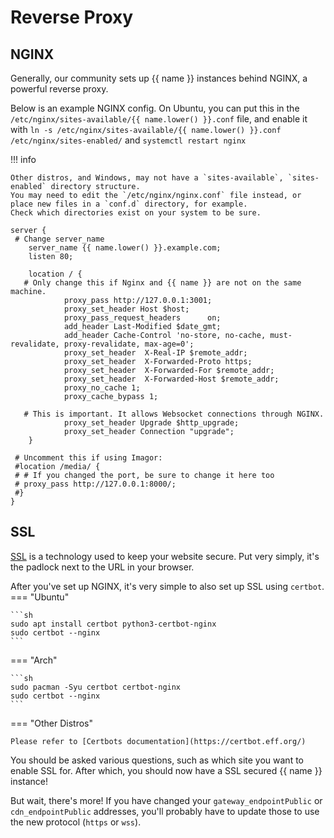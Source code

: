# Reverse Proxy

## NGINX

Generally, our community sets up {{ name }} instances behind NGINX, a powerful reverse proxy.

Below is an example NGINX config. On Ubuntu, you can put this in the `/etc/nginx/sites-available/{{ name.lower() }}.conf` file,
and enable it with `ln -s /etc/nginx/sites-available/{{ name.lower() }}.conf /etc/nginx/sites-enabled/` and `systemctl restart nginx`

!!! info

    Other distros, and Windows, may not have a `sites-available`, `sites-enabled` directory structure.
    You may need to edit the `/etc/nginx/nginx.conf` file instead, or place new files in a `conf.d` directory, for example.
    Check which directories exist on your system to be sure.

```nginx
server {
 # Change server_name
    server_name {{ name.lower() }}.example.com;
    listen 80;

    location / {
   # Only change this if Nginx and {{ name }} are not on the same machine.
            proxy_pass http://127.0.0.1:3001;
            proxy_set_header Host $host;
            proxy_pass_request_headers      on;
            add_header Last-Modified $date_gmt;
            add_header Cache-Control 'no-store, no-cache, must-revalidate, proxy-revalidate, max-age=0';
            proxy_set_header  X-Real-IP $remote_addr;
            proxy_set_header  X-Forwarded-Proto https;
            proxy_set_header  X-Forwarded-For $remote_addr;
            proxy_set_header  X-Forwarded-Host $remote_addr;
            proxy_no_cache 1;
            proxy_cache_bypass 1;

   # This is important. It allows Websocket connections through NGINX.
            proxy_set_header Upgrade $http_upgrade;
            proxy_set_header Connection "upgrade";
    }

 # Uncomment this if using Imagor:
 #location /media/ {
 # # If you changed the port, be sure to change it here too
 # proxy_pass http://127.0.0.1:8000/;
 #}
}
```

## SSL

[SSL](https://en.wikipedia.org/wiki/Secure_Sockets_Layer) is a technology used to keep your website secure.
Put very simply, it's the padlock next to the URL in your browser.

After you've set up NGINX, it's very simple to also set up SSL using `certbot`.
=== "Ubuntu"

    ```sh
    sudo apt install certbot python3-certbot-nginx
    sudo certbot --nginx
    ```

=== "Arch"

    ```sh
    sudo pacman -Syu certbot certbot-nginx
    sudo certbot --nginx
    ```

=== "Other Distros"

    Please refer to [Certbots documentation](https://certbot.eff.org/)

You should be asked various questions, such as which site you want to enable SSL for.
After which, you should now have a SSL secured {{ name }} instance!

But wait, there's more! If you have changed your `gateway_endpointPublic`
or `cdn_endpointPublic` addresses, you'll probably have to update those to use the new protocol (`https` or `wss`).
